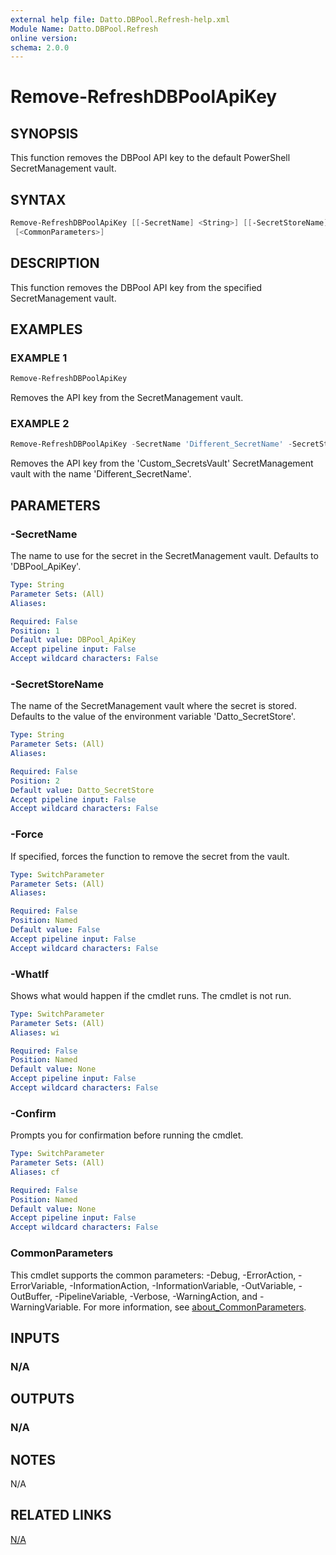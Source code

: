 ```yaml
---
external help file: Datto.DBPool.Refresh-help.xml
Module Name: Datto.DBPool.Refresh
online version:
schema: 2.0.0
---
```


# Remove-RefreshDBPoolApiKey

## SYNOPSIS

This function removes the DBPool API key to the default PowerShell SecretManagement vault.

## SYNTAX

```PowerShell
Remove-RefreshDBPoolApiKey [[-SecretName] <String>] [[-SecretStoreName] <String>] [-Force] [-WhatIf] [-Confirm]
 [<CommonParameters>]
```

## DESCRIPTION

This function removes the DBPool API key from the specified SecretManagement vault.

## EXAMPLES

### EXAMPLE 1

```PowerShell
Remove-RefreshDBPoolApiKey
```

Removes the API key from the SecretManagement vault.

### EXAMPLE 2

```PowerShell
Remove-RefreshDBPoolApiKey -SecretName 'Different_SecretName' -SecretStoreName 'Custom_SecretsVault' -Force
```

Removes the API key from the 'Custom_SecretsVault' SecretManagement vault with the name 'Different_SecretName'.

## PARAMETERS

### -SecretName

The name to use for the secret in the SecretManagement vault.
Defaults to 'DBPool_ApiKey'.

```yaml
Type: String
Parameter Sets: (All)
Aliases:

Required: False
Position: 1
Default value: DBPool_ApiKey
Accept pipeline input: False
Accept wildcard characters: False
```

### -SecretStoreName

The name of the SecretManagement vault where the secret is stored.
Defaults to the value of the environment variable 'Datto_SecretStore'.

```yaml
Type: String
Parameter Sets: (All)
Aliases:

Required: False
Position: 2
Default value: Datto_SecretStore
Accept pipeline input: False
Accept wildcard characters: False
```

### -Force

If specified, forces the function to remove the secret from the vault.

```yaml
Type: SwitchParameter
Parameter Sets: (All)
Aliases:

Required: False
Position: Named
Default value: False
Accept pipeline input: False
Accept wildcard characters: False
```

### -WhatIf

Shows what would happen if the cmdlet runs.
The cmdlet is not run.

```yaml
Type: SwitchParameter
Parameter Sets: (All)
Aliases: wi

Required: False
Position: Named
Default value: None
Accept pipeline input: False
Accept wildcard characters: False
```

### -Confirm

Prompts you for confirmation before running the cmdlet.

```yaml
Type: SwitchParameter
Parameter Sets: (All)
Aliases: cf

Required: False
Position: Named
Default value: None
Accept pipeline input: False
Accept wildcard characters: False
```

### CommonParameters

This cmdlet supports the common parameters: -Debug, -ErrorAction, -ErrorVariable, -InformationAction, -InformationVariable, -OutVariable, -OutBuffer, -PipelineVariable, -Verbose, -WarningAction, and -WarningVariable. For more information, see [about_CommonParameters](http://go.microsoft.com/fwlink/?LinkID=113216).

## INPUTS

### N/A

## OUTPUTS

### N/A

## NOTES

N/A

## RELATED LINKS

[N/A]()
